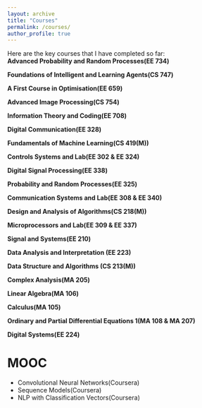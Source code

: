 ```yaml
---
layout: archive
title: "Courses"
permalink: /courses/
author_profile: true
---
```


Here are the key courses that I have completed so far: <br> 
<b>Advanced Probability and Random Processes(EE 734)</b> <br> 

<b>Foundations of Intelligent and Learning Agents(CS 747)</b> <br> 

<b>A First Course in Optimisation(EE 659)</b> <br> 

<b>Advanced Image Processing(CS 754)</b> <br> 

<b>Information Theory and Coding(EE 708)</b> <br> 

<b>Digital Communication(EE 328)</b> <br> 

<b>Fundamentals of Machine Learning(CS 419(M))</b> <br> 

<b>Controls Systems and Lab(EE 302 & EE 324)</b> <br> 

<b>Digital Signal Processing(EE 338)</b> <br> 

<b>Probability and Random Processes(EE 325)</b> <br> 

<b>Communication Systems and Lab(EE 308 & EE 340)</b> <br> 

<b>Design and Analysis of Algorithms(CS 218(M))</b> <br> 

<b>Microprocessors and Lab(EE 309 & EE 337)</b> <br> 

<b>Signal and Systems(EE 210)</b> <br> 

<b>Data Analysis and Interpretation (EE 223)</b> <br>

<b>Data Structure and Algorithms (CS 213(M))</b> <br>  

<b>Complex Analysis(MA 205)</b> <br> 

<b>Linear Algebra(MA 106)</b> <br>

<b>Calculus(MA 105)</b> <br>

<b>Ordinary and Partial Differential Equations 1(MA 108 & MA 207)</b> <br>

<b>Digital Systems(EE 224)</b> <br>

# MOOC <br>
* Convolutional Neural Networks(Coursera)
* Sequence Models(Coursera)
* NLP with Classification Vectors(Coursera)
